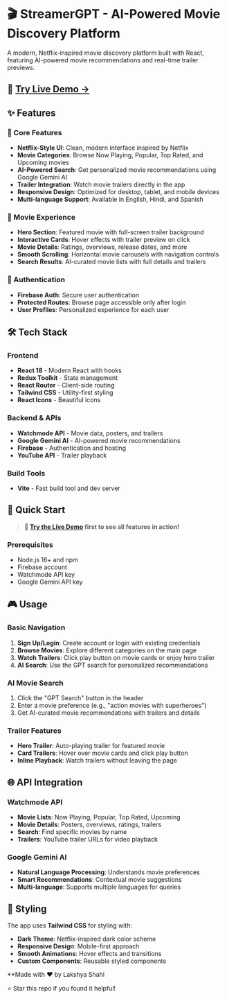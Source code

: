 # 🎬 StreamerGPT - AI-Powered Movie Discovery Platform

A modern, Netflix-inspired movie discovery platform built with React, featuring AI-powered movie recommendations and real-time trailer previews.

## 🌟 **[Try Live Demo →](https://streamer-gpt.vercel.app/)**


## ✨ Features

### 🎯 Core Features
- **Netflix-Style UI**: Clean, modern interface inspired by Netflix
- **Movie Categories**: Browse Now Playing, Popular, Top Rated, and Upcoming movies
- **AI-Powered Search**: Get personalized movie recommendations using Google Gemini AI
- **Trailer Integration**: Watch movie trailers directly in the app
- **Responsive Design**: Optimized for desktop, tablet, and mobile devices
- **Multi-language Support**: Available in English, Hindi, and Spanish

### 🎥 Movie Experience
- **Hero Section**: Featured movie with full-screen trailer background
- **Interactive Cards**: Hover effects with trailer preview on click
- **Movie Details**: Ratings, overviews, release dates, and more
- **Smooth Scrolling**: Horizontal movie carousels with navigation controls
- **Search Results**: AI-curated movie lists with full details and trailers

### 🔐 Authentication
- **Firebase Auth**: Secure user authentication
- **Protected Routes**: Browse page accessible only after login
- **User Profiles**: Personalized experience for each user

## 🛠️ Tech Stack

### Frontend
- **React 18** - Modern React with hooks
- **Redux Toolkit** - State management
- **React Router** - Client-side routing
- **Tailwind CSS** - Utility-first styling
- **React Icons** - Beautiful icons

### Backend & APIs
- **Watchmode API** - Movie data, posters, and trailers
- **Google Gemini AI** - AI-powered movie recommendations
- **Firebase** - Authentication and hosting
- **YouTube API** - Trailer playback

### Build Tools
- **Vite** - Fast build tool and dev server

## 🚀 Quick Start

> **🌟 [Try the Live Demo](https://streamer-gpt.vercel.app/) first to see all features in action!**

### Prerequisites
- Node.js 16+ and npm
- Firebase account
- Watchmode API key
- Google Gemini API key


## 🎮 Usage

### Basic Navigation
1. **Sign Up/Login**: Create account or login with existing credentials
2. **Browse Movies**: Explore different categories on the main page
3. **Watch Trailers**: Click play button on movie cards or enjoy hero trailer
4. **AI Search**: Use the GPT search for personalized recommendations

### AI Movie Search
1. Click the "GPT Search" button in the header
2. Enter a movie preference (e.g., "action movies with superheroes")
3. Get AI-curated movie recommendations with trailers and details

### Trailer Features
- **Hero Trailer**: Auto-playing trailer for featured movie
- **Card Trailers**: Hover over movie cards and click play button
- **Inline Playback**: Watch trailers without leaving the page

## 🌐 API Integration

### Watchmode API
- **Movie Lists**: Now Playing, Popular, Top Rated, Upcoming
- **Movie Details**: Posters, overviews, ratings, trailers
- **Search**: Find specific movies by name
- **Trailers**: YouTube trailer URLs for video playback

### Google Gemini AI
- **Natural Language Processing**: Understands movie preferences
- **Smart Recommendations**: Contextual movie suggestions
- **Multi-language**: Supports multiple languages for queries

## 🎨 Styling

The app uses **Tailwind CSS** for styling with:
- **Dark Theme**: Netflix-inspired dark color scheme
- **Responsive Design**: Mobile-first approach
- **Smooth Animations**: Hover effects and transitions
- **Custom Components**: Reusable styled components



**Made with ❤️ by Lakshya Shahi

⭐ Star this repo if you found it helpful!